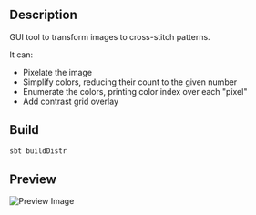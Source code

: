 Description
-----------

GUI tool to transform images to cross-stitch patterns.

It can:
* Pixelate the image
* Simplify colors, reducing their count to the given number
* Enumerate the colors, printing color index over each "pixel"
* Add contrast grid overlay

Build
-----
```bash
sbt buildDistr
```

Preview
-------
![Preview Image](https://user-images.githubusercontent.com/2077017/45921898-61556580-bed8-11e8-9055-d22bdb082697.png)
